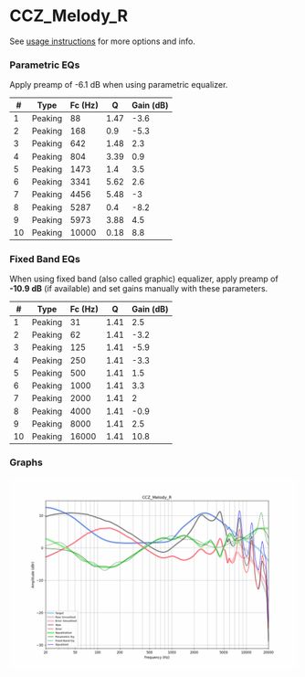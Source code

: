 # CCZ_Melody_R
See [usage instructions](https://github.com/jaakkopasanen/AutoEq#usage) for more options and info.

### Parametric EQs
Apply preamp of -6.1 dB when using parametric equalizer.

|   # | Type    |   Fc (Hz) |    Q |   Gain (dB) |
|-----|---------|-----------|------|-------------|
|   1 | Peaking |        88 | 1.47 |        -3.6 |
|   2 | Peaking |       168 | 0.9  |        -5.3 |
|   3 | Peaking |       642 | 1.48 |         2.3 |
|   4 | Peaking |       804 | 3.39 |         0.9 |
|   5 | Peaking |      1473 | 1.4  |         3.5 |
|   6 | Peaking |      3341 | 5.62 |         2.6 |
|   7 | Peaking |      4456 | 5.48 |        -3   |
|   8 | Peaking |      5287 | 0.4  |        -8.2 |
|   9 | Peaking |      5973 | 3.88 |         4.5 |
|  10 | Peaking |     10000 | 0.18 |         8.8 |

### Fixed Band EQs
When using fixed band (also called graphic) equalizer, apply preamp of **-10.9 dB** (if available) and set gains manually with these parameters.

|   # | Type    |   Fc (Hz) |    Q |   Gain (dB) |
|-----|---------|-----------|------|-------------|
|   1 | Peaking |        31 | 1.41 |         2.5 |
|   2 | Peaking |        62 | 1.41 |        -3.2 |
|   3 | Peaking |       125 | 1.41 |        -5.9 |
|   4 | Peaking |       250 | 1.41 |        -3.3 |
|   5 | Peaking |       500 | 1.41 |         1.5 |
|   6 | Peaking |      1000 | 1.41 |         3.3 |
|   7 | Peaking |      2000 | 1.41 |         2   |
|   8 | Peaking |      4000 | 1.41 |        -0.9 |
|   9 | Peaking |      8000 | 1.41 |         2.5 |
|  10 | Peaking |     16000 | 1.41 |        10.8 |

### Graphs
![](./CCZ_Melody_R.png)

